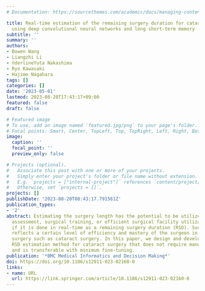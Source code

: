 ```yaml
---
# Documentation: https://sourcethemes.com/academic/docs/managing-content/

title: Real-time estimation of the remaining surgery duration for cataract surgery
  using deep convolutional neural networks and long short-term memory
subtitle: ''
summary: ''
authors:
- Bowen Wang
- Liangzhi Li
- n̆derlineYuta Nakashima
- Ryo Kawasaki
- Hajime Nagahara
tags: []
categories: []
date: '2023-05-01'
lastmod: 2023-08-20T17:43:17+09:00
featured: false
draft: false

# Featured image
# To use, add an image named `featured.jpg/png` to your page's folder.
# Focal points: Smart, Center, TopLeft, Top, TopRight, Left, Right, BottomLeft, Bottom, BottomRight.
image:
  caption: ''
  focal_point: ''
  preview_only: false

# Projects (optional).
#   Associate this post with one or more of your projects.
#   Simply enter your project's folder or file name without extension.
#   E.g. `projects = ["internal-project"]` references `content/project/deep-learning/index.md`.
#   Otherwise, set `projects = []`.
projects: []
publishDate: '2023-08-20T08:43:17.791561Z'
publication_types:
- '2'
abstract: Estimating the surgery length has the potential to be utilized as skill
  assessment, surgical training, or efficient surgical facility utilization especially
  if it is done in real-time as a remaining surgery duration (RSD). Surgical length
  reflects a certain level of efficiency and mastery of the surgeon in a well-standardized
  surgery such as cataract surgery. In this paper, we design and develop a real-time
  RSD estimation method for cataract surgery that does not require manual labeling
  and is transferable with minimum fine-tuning.
publication: '*BMC Medical Informatics and Decision Making*'
doi: https://doi.org/10.1186/s12911-023-02160-0
links:
- name: URL
  url: https://link.springer.com/article/10.1186/s12911-023-02160-0
---
```

